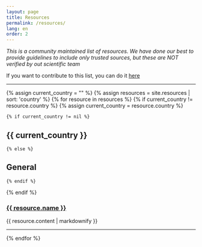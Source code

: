 ```yaml
---
layout: page
title: Resources
permalink: /resources/
lang: en
order: 2
---
```


*This is a community maintained list of resources. We have done our best to provide guidelines to include only trusted sources, but these are NOT verified by out scientific team*

If you want to contribute to this list, you can do it [here](https://forms.gle/2zi67brmMZ7byCvb8)

<hr/>

{% assign current_country = "" %} 
{% assign resources = site.resources | sort: 'country' %}
{% for resource in resources %}
  {% if current_country != resource.country %}
    {% assign current_country = resource.country %}
   
    {% if current_country != nil %}
## {{ current_country }}
    {% else %}
## General
    {% endif %}
  {% endif %}

###  <a href="{{ resource.url }}">{{ resource.name }}</a>
  <p>{{ resource.content | markdownify }}</p>
  <hr/>
{% endfor %}
